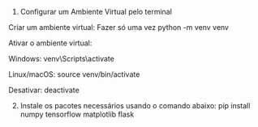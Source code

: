 1. Configurar um Ambiente Virtual pelo terminal

Criar um ambiente virtual: Fazer só uma vez
python -m venv venv

Ativar o ambiente virtual:

Windows:
venv\Scripts\activate

Linux/macOS:
source venv/bin/activate

Desativar:
deactivate

2. Instale os pacotes necessários usando o comando abaixo:
pip install numpy tensorflow matplotlib flask